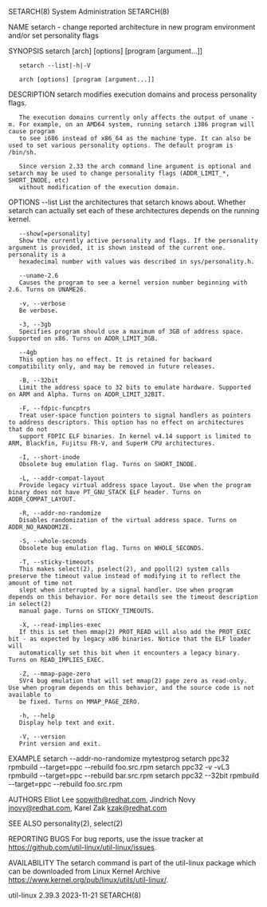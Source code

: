 SETARCH(8)							     System Administration							    SETARCH(8)

NAME
       setarch - change reported architecture in new program environment and/or set personality flags

SYNOPSIS
       setarch [arch] [options] [program [argument...]]

       setarch --list|-h|-V

       arch [options] [program [argument...]]

DESCRIPTION
       setarch modifies execution domains and process personality flags.

       The execution domains currently only affects the output of uname -m. For example, on an AMD64 system, running setarch i386 program will cause program
       to see i686 instead of x86_64 as the machine type. It can also be used to set various personality options. The default program is /bin/sh.

       Since version 2.33 the arch command line argument is optional and setarch may be used to change personality flags (ADDR_LIMIT_*, SHORT_INODE, etc)
       without modification of the execution domain.

OPTIONS
       --list
	   List the architectures that setarch knows about. Whether setarch can actually set each of these architectures depends on the running kernel.

       --show[=personality]
	   Show the currently active personality and flags. If the personality argument is provided, it is shown instead of the current one. personality is a
	   hexadecimal number with values was described in sys/personality.h.

       --uname-2.6
	   Causes the program to see a kernel version number beginning with 2.6. Turns on UNAME26.

       -v, --verbose
	   Be verbose.

       -3, --3gb
	   Specifies program should use a maximum of 3GB of address space. Supported on x86. Turns on ADDR_LIMIT_3GB.

       --4gb
	   This option has no effect. It is retained for backward compatibility only, and may be removed in future releases.

       -B, --32bit
	   Limit the address space to 32 bits to emulate hardware. Supported on ARM and Alpha. Turns on ADDR_LIMIT_32BIT.

       -F, --fdpic-funcptrs
	   Treat user-space function pointers to signal handlers as pointers to address descriptors. This option has no effect on architectures that do not
	   support FDPIC ELF binaries. In kernel v4.14 support is limited to ARM, Blackfin, Fujitsu FR-V, and SuperH CPU architectures.

       -I, --short-inode
	   Obsolete bug emulation flag. Turns on SHORT_INODE.

       -L, --addr-compat-layout
	   Provide legacy virtual address space layout. Use when the program binary does not have PT_GNU_STACK ELF header. Turns on ADDR_COMPAT_LAYOUT.

       -R, --addr-no-randomize
	   Disables randomization of the virtual address space. Turns on ADDR_NO_RANDOMIZE.

       -S, --whole-seconds
	   Obsolete bug emulation flag. Turns on WHOLE_SECONDS.

       -T, --sticky-timeouts
	   This makes select(2), pselect(2), and ppoll(2) system calls preserve the timeout value instead of modifying it to reflect the amount of time not
	   slept when interrupted by a signal handler. Use when program depends on this behavior. For more details see the timeout description in select(2)
	   manual page. Turns on STICKY_TIMEOUTS.

       -X, --read-implies-exec
	   If this is set then mmap(2) PROT_READ will also add the PROT_EXEC bit - as expected by legacy x86 binaries. Notice that the ELF loader will
	   automatically set this bit when it encounters a legacy binary. Turns on READ_IMPLIES_EXEC.

       -Z, --mmap-page-zero
	   SVr4 bug emulation that will set mmap(2) page zero as read-only. Use when program depends on this behavior, and the source code is not available to
	   be fixed. Turns on MMAP_PAGE_ZERO.

       -h, --help
	   Display help text and exit.

       -V, --version
	   Print version and exit.

EXAMPLE
	   setarch --addr-no-randomize mytestprog
	   setarch ppc32 rpmbuild --target=ppc --rebuild foo.src.rpm
	   setarch ppc32 -v -vL3 rpmbuild --target=ppc --rebuild bar.src.rpm
	   setarch ppc32 --32bit rpmbuild --target=ppc --rebuild foo.src.rpm

AUTHORS
       Elliot Lee <sopwith@redhat.com>, Jindrich Novy <jnovy@redhat.com>, Karel Zak <kzak@redhat.com>

SEE ALSO
       personality(2), select(2)

REPORTING BUGS
       For bug reports, use the issue tracker at https://github.com/util-linux/util-linux/issues.

AVAILABILITY
       The setarch command is part of the util-linux package which can be downloaded from Linux Kernel Archive
       <https://www.kernel.org/pub/linux/utils/util-linux/>.

util-linux 2.39.3							  2023-11-21								    SETARCH(8)
